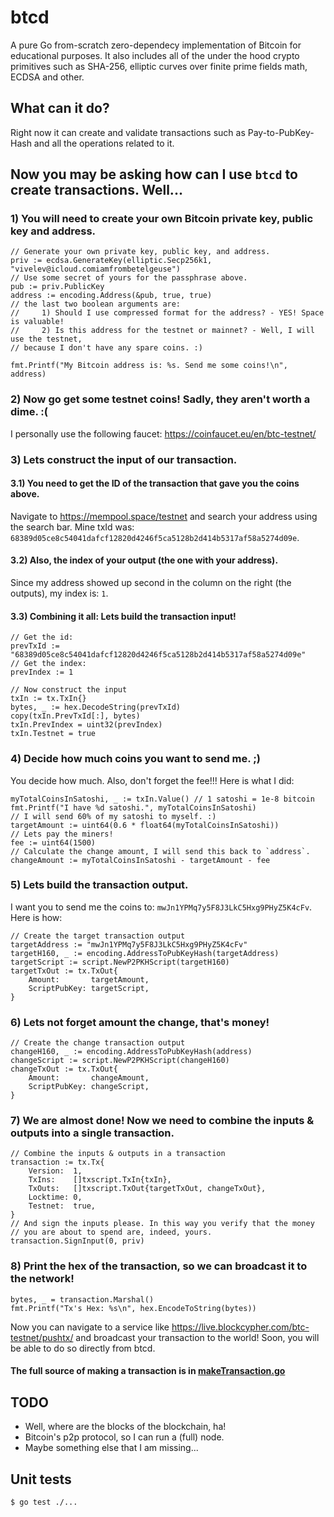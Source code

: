 # btcd

A pure Go from-scratch zero-dependecy implementation of Bitcoin for educational purposes.
It also includes all of the under the hood crypto primitives such as SHA-256, elliptic curves
over finite prime fields math, ECDSA and other.

## What can it do?

Right now it can create and validate transactions such as Pay-to-PubKey-Hash and
all the operations related to it.

## Now you may be asking how can I use `btcd` to create transactions. Well...

### 1) You will need to create your own Bitcoin private key, public key and address.
```golang
// Generate your own private key, public key, and address.
priv := ecdsa.GenerateKey(elliptic.Secp256k1, "vivelev@icloud.comiamfrombetelgeuse")
// Use some secret of yours for the passphrase above.
pub := priv.PublicKey
address := encoding.Address(&pub, true, true)
// the last two boolean arguments are:
//     1) Should I use compressed format for the address? - YES! Space is valuable!
//     2) Is this address for the testnet or mainnet? - Well, I will use the testnet,
// because I don't have any spare coins. :)

fmt.Printf("My Bitcoin address is: %s. Send me some coins!\n", address)
```

### 2) Now go get some testnet coins! Sadly, they aren't worth a dime. :(
I personally use the following faucet: https://coinfaucet.eu/en/btc-testnet/

### 3) Lets construct the input of our transaction.
#### 3.1) You need to get the ID of the transaction that gave you the coins above.
Navigate to https://mempool.space/testnet and search your address using the search bar.
Mine txId was: `68389d05ce8c54041dafcf12820d4246f5ca5128b2d414b5317af58a5274d09e`.

#### 3.2) Also, the index of your output (the one with your address).
Since my address showed up second in the column on the right (the outputs), my index is: `1`.

#### 3.3) Combining it all: Lets build the transaction input!
```golang
// Get the id:
prevTxId := "68389d05ce8c54041dafcf12820d4246f5ca5128b2d414b5317af58a5274d09e"
// Get the index:
prevIndex := 1

// Now construct the input
txIn := tx.TxIn{}
bytes, _ := hex.DecodeString(prevTxId)
copy(txIn.PrevTxId[:], bytes)
txIn.PrevIndex = uint32(prevIndex)
txIn.Testnet = true
```

### 4) Decide how much coins you want to send me. ;)
You decide how much. Also, don't forget the fee!!! Here is what I did:
```golang
myTotalCoinsInSatoshi, _ := txIn.Value() // 1 satoshi = 1e-8 bitcoin
fmt.Printf("I have %d satoshi.", myTotalCoinsInSatoshi)
// I will send 60% of my satoshi to myself. :)
targetAmount := uint64(0.6 * float64(myTotalCoinsInSatoshi))
// Lets pay the miners!
fee := uint64(1500)
// Calculate the change amount, I will send this back to `address`.
changeAmount := myTotalCoinsInSatoshi - targetAmount - fee
```

### 5) Lets build the transaction output.
I want you to send me the coins to: `mwJn1YPMq7y5F8J3LkC5Hxg9PHyZ5K4cFv`.
Here is how:
```golang
// Create the target transaction output
targetAddress := "mwJn1YPMq7y5F8J3LkC5Hxg9PHyZ5K4cFv"
targetH160, _ := encoding.AddressToPubKeyHash(targetAddress)
targetScript := script.NewP2PKHScript(targetH160)
targetTxOut := tx.TxOut{
    Amount:       targetAmount,
    ScriptPubKey: targetScript,
}
```

### 6) Lets not forget amount the change, that's money!
```golang
// Create the change transaction output
changeH160, _ := encoding.AddressToPubKeyHash(address)
changeScript := script.NewP2PKHScript(changeH160)
changeTxOut := tx.TxOut{
    Amount:       changeAmount,
    ScriptPubKey: changeScript,
}
```

### 7) We are almost done! Now we need to combine the inputs & outputs into a single transaction.
```golang
// Combine the inputs & outputs in a transaction
transaction := tx.Tx{
    Version:  1,
    TxIns:    []txscript.TxIn{txIn},
    TxOuts:   []txscript.TxOut{targetTxOut, changeTxOut},
    Locktime: 0,
    Testnet:  true,
}
// And sign the inputs please. In this way you verify that the money
// you are about to spend are, indeed, yours.
transaction.SignInput(0, priv)
```

### 8) Print the hex of the transaction, so we can broadcast it to the network!
```golang
bytes, _ = transaction.Marshal()
fmt.Printf("Tx's Hex: %s\n", hex.EncodeToString(bytes))
```
Now you can navigate to a service like https://live.blockcypher.com/btc-testnet/pushtx/ and
broadcast your transaction to the world! Soon, you will be able to do so directly from btcd.


#### The full source of making a transaction is in [makeTransaction.go](./makeTransaction.go)

## TODO
 - Well, where are the blocks of the blockchain, ha!
 - Bitcoin's p2p protocol, so I can run a (full) node.
 - Maybe something else that I am missing...

## Unit tests
```bash
$ go test ./...
```
